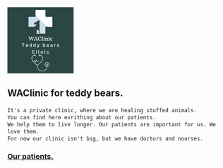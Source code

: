<img src="/image.md/WAClinic.png" width="150">

## WAClinic for teddy bears.

```
It's a private clinic, where we are healing stuffed animals.
You can find here evrithing about our patients.
We help them to live longer. Our patients are important for us. We love them.
For now our clinic isn't big, but we have docturs and nourses.
```

### [Our patients.](patients.md/patients_list.md)
